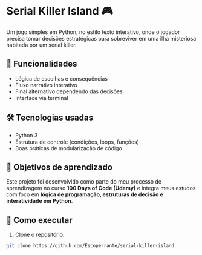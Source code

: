 # Serial Killer Island 🎮

Um jogo simples em Python, no estilo texto interativo, onde o jogador precisa tomar decisões estratégicas para sobreviver em uma ilha misteriosa habitada por um serial killer.

## 🚀 Funcionalidades
- Lógica de escolhas e consequências
- Fluxo narrativo interativo
- Final alternativo dependendo das decisões
- Interface via terminal

## 🛠️ Tecnologias usadas
- Python 3
- Estrutura de controle (condições, loops, funções)
- Boas práticas de modularização de código

## 🧠 Objetivos de aprendizado
Este projeto foi desenvolvido como parte do meu processo de aprendizagem no curso **100 Days of Code (Udemy)** e integra meus estudos com foco em **lógica de programação, estruturas de decisão e interatividade em Python**.

## 📂 Como executar
1. Clone o repositório:
```bash
git clone https://github.com/Escoperrante/serial-killer-island
